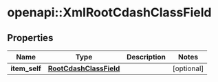 # openapi::XmlRootCdashClassField


## Properties
Name | Type | Description | Notes
------------ | ------------- | ------------- | -------------
**item_self** | [**RootCdashClassField**](RootCdashClassField.md) |  | [optional] 


